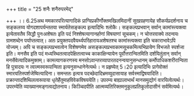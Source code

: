 +++
title = "25 शनैः शनैरुपरमेद्"

+++
।। 6.25अथ ममकारपरित्यागादिकं प्राग्विप्रकीर्णोक्तमखिलमिदानीं
सुखग्रहणायेह सौकर्यप्रदर्शनाय च सङ्कलय्य योगदशापर्यन्ततया
स्मार्यतेसङ्कल्प इत्यादिभिः श्लोकैः। सङ्कल्पप्रभवान् सर्वान्
कामांस्त्यक्त्वा इत्येतावतैव सिद्धौ पुनःअशेषतः इति पदं
निश्शेषत्यागानर्हाणां विषयाणां सूचकम्। न चोत्तरवाक्ये तदन्वयः
ग्रामशब्देन पर्याप्तत्वात्। अतः प्रयुक्तपदवैयर्थ्यपरिहारायअशेषतश्च
कामांस्त्यक्त्वा इति चकाराभावेऽपि योज्यम्। अपि च सङ्कल्पप्रभवत्वेन
विशेषणमेव असङ्कल्पप्रभवकामसूचकमित्यभिप्रायेण विभजते स्पर्शजा इति। मनसैव
इति पदं मध्यस्थितत्वादपेक्षितत्वाच्च काकाक्षिन्यायेन
पूर्वोत्तरान्वितमिति दर्शयितुंतान् सर्वान् मनसैवेत्यादिकमुक्तम्।
कामत्यागकरणस्य मनसोऽवान्तरव्यापारतदनन्वयानुसन्धानम्
कर्मोपाधिकशरीरान्विता हि पुत्रादयः न त्वात्मस्वरूपान्विता
इत्यनुसन्धानेनेत्यर्थः। न प्रहृष्येत् 5।20 इत्यादिभिः प्रागेवोक्तं
स्मारयतिस्पर्शजेष्वित्यादिना। समन्ततः इत्यत्र पदच्छेदादिभ्रमव्युदासायाह
सर्वस्माद्विषयादिति। प्रक्रान्तादशिथिलत्वरूपाया
धृतेर्हेतुमाहविवेकविषययेति। उपरम्य बाह्यालाभार्थं मानसमुद्योगं
वारयित्वेत्यर्थः। उपरम्येति व्याख्यानमङ्गत्वद्योतनाय। किञ्चिदपीति
आत्मव्यतिरिक्तमनुकूलप्रतिकूलोदासीनं सर्वमित्यर्थः।  
  
